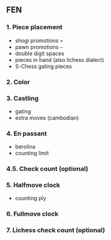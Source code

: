 
## FEN

### 1. Piece placement
* shogi promotions `+`
* pawn promotions `~`
* double digit spaces
* pieces in hand (also lichess dialect)
* S-Chess gating pieces

### 2. Color

### 3. Castling
* gating
* extra moves (cambodian)

### 4. En passant
* berolina
* counting limit

### 4.5. Check count (optional)

### 5. Halfmove clock
* counting ply

### 6. Fullmove clock

### 7. Lichess check count (optional)
